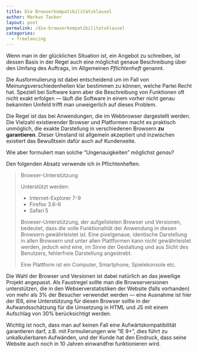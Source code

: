 ```yaml
---
title: Die Browserkompatibilitätsklausel
author: Markus Tacker
layout: post
permalink: /die-browserkompatibilitatsklausel
categories:
  - freelancing
---
```

Wenn man in der glücklichen Situation ist, ein Angebot zu schreiben, ist dessen Basis in der Regel auch eine möglichst genaue Beschreibung über den Umfang des Auftrags, im Allgemeinen *Pflichtenheft* genannt.

Die Ausformulierung ist dabei entscheidend um im Fall von Meinungsverschiedenheiten klar bestimmen zu können, welche Partei Recht hat. Speziell bei Software kann aber die Beschreibung von Funktionen oft nicht exakt erfolgen — läuft die Software in einem vorher nicht genau bekannten Umfeld trifft man unweigerlich auf dieses Problem.

Die Regel ist das bei Anwendungen, die im Webbrowser dargestellt werden. Die Vielzahl existierender Browser und Platformen macht es praktisch unmöglich, die exakte Darstellung in verschiedenen Browsern **zu garantieren**. Dieser Umstand ist allgemein akzeptiert und inzwischen existiert das Bewußtsein dafür auch auf Kundenseite.

Wie aber formuliert man solche &#8220;Ungenauigkeiten&#8221; möglichst *genau*?

Den folgenden Absatz verwende ich in Pflichtenheften.

> Browser-Unterstützung
> 
> Unterstützt werden:
> 
> *   Internet-Explorer 7-9
> *   Firefox 3.6-6
> *   Safari 5
> 
> Browser-Unterstützung, der aufgelisteten Browser und Versionen, bedeutet, dass die volle Funktionalität der Anwendung in diesen Browsern gewährleistet ist. Eine pixelgenaue, identische Darstellung in allen Browsern und unter allen Plattformen kann nicht gewährleistet werden, jedoch wird eine, im Sinne der Gestaltung und aus Sicht des Benutzers, fehlerfreie Darstellung angestrebt.
> 
> Eine Plattform ist ein Computer, Smartphone, Spielekonsole etc.

Die Wahl der Browser und Versionen ist dabei natürlich an das jeweilige Projekt angepasst. Als Faustregel sollte man die Browserversionen unterstützen, die in den Webserverstatistiken der Website (falls vorhanden) von mehr als 3% der Besucher verwendet werden — eine Ausnahme ist hier der IE6, eine Unterstützung für diesen Browser sollte in der Aufwandsschätzung für die Umsetzung in HTML und JS mit einem Aufschlag von 30% berücksichtigt werden.

Wichtig ist noch, dass man auf keinen Fall eine Aufwärtskompatibilität garantieren darf, z.B. mit Formulierungen wie &#8220;IE 9+&#8221;, dies führt zu unkalkulierbaren Aufwänden, und der Kunde hat den Eindruck, dass seine Website auch noch in 10 Jahren einwandfrei funktionieren wird.
